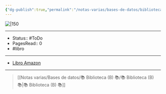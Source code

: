 ```yaml
---
{"dg-publish":true,"permalink":"/notas-varias/bases-de-datos/biblioteca-b/b-fahrenheit-451/"}
---
```


![|150](https://m.media-amazon.com/images/I/81dGJ05Y-HL._SL1500_.jpg)

---

- Status:: #ToDo  
- PagesRead:: 0
- #libro 

---

- [Libro Amazon](https://www.amazon.es/Fahrenheit-451-nueva-traducci%C3%B3n-Contempor%C3%A1nea/dp/8466358161/ref=sr_1_1?__mk_es_ES=%C3%85M%C3%85%C5%BD%C3%95%C3%91&crid=2J3AI6SPX9VGP&keywords=Fahrenheit+451+alianza&qid=1689522408&s=books&sprefix=fahrenheit+451+alianza%2Cstripbooks%2C82&sr=1-1)

---

> [[Notas varias/Bases de datos/📚 Biblioteca (B) 📚/📚 Biblioteca (B) 📚\|📚 Biblioteca (B) 📚]]
